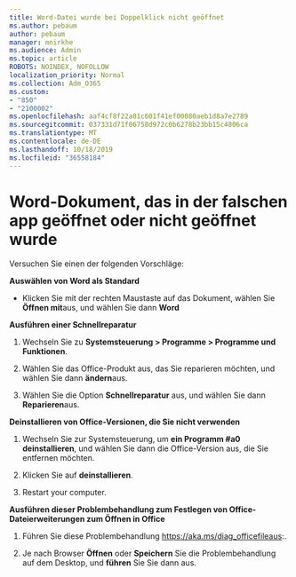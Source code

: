 ```yaml
---
title: Word-Datei wurde bei Doppelklick nicht geöffnet
ms.author: pebaum
author: pebaum
manager: mnirkhe
ms.audience: Admin
ms.topic: article
ROBOTS: NOINDEX, NOFOLLOW
localization_priority: Normal
ms.collection: Adm_O365
ms.custom:
- "850"
- "2100002"
ms.openlocfilehash: aaf4cf8f22a81c601f41ef00080aeb1d8a7e2789
ms.sourcegitcommit: 037331d71f06750d972c0b6278b23bb15c4806ca
ms.translationtype: MT
ms.contentlocale: de-DE
ms.lasthandoff: 10/18/2019
ms.locfileid: "36558184"
---
```

# <a name="word-document-opened-in-the-wrong-app-or-didnt-open"></a>Word-Dokument, das in der falschen app geöffnet oder nicht geöffnet wurde

Versuchen Sie einen der folgenden Vorschläge:

**Auswählen von Word als Standard**

- Klicken Sie mit der rechten Maustaste auf das Dokument, wählen Sie **Öffnen mit**aus, und wählen Sie dann **Word**

**Ausführen einer Schnellreparatur**

1. Wechseln Sie zu **Systemsteuerung > Programme > Programme und Funktionen**.

2. Wählen Sie das Office-Produkt aus, das Sie reparieren möchten, und wählen Sie dann **ändern**aus.

3. Wählen Sie die Option **Schnellreparatur** aus, und wählen Sie dann **Reparieren**aus.

**Deinstallieren von Office-Versionen, die Sie nicht verwenden**

1. Wechseln Sie zur Systemsteuerung, um **ein Programm #a0 deinstallieren**, und wählen Sie dann die Office-Version aus, die Sie entfernen möchten.

2. Klicken Sie auf **deinstallieren**.

3. Restart your computer.

**Ausführen dieser Problembehandlung zum Festlegen von Office-Dateierweiterungen zum Öffnen in Office**

1. Führen Sie diese Problembehandlung https://aka.ms/diag_officefileaus:.

2. Je nach Browser **Öffnen** oder **Speichern** Sie die Problembehandlung auf dem Desktop, und **führen** Sie Sie dann aus.
